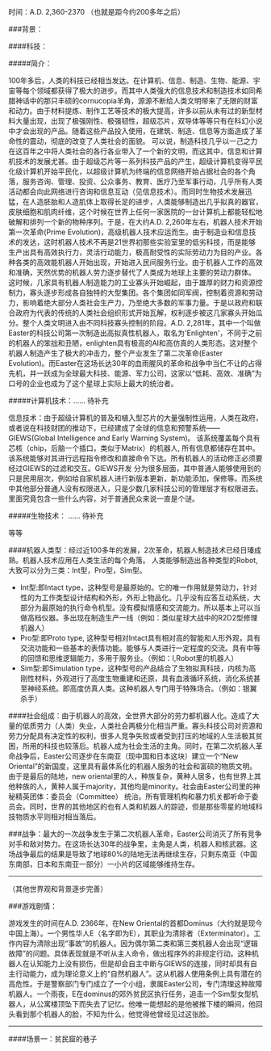 时间：A.D. 2,360-2370  （也就是距今约200多年之后）

###背景：
    
####科技：
          
#####简介：
  
  100年多后，人类的科技已经相当发达。在计算机、信息、制造、生物、能源、宇宙等每个领域都获得了极大的进步。而其中人类强大的信息技术和制造技术如同希腊神话中的那只丰硕的cornucopia羊角，源源不断给人类文明带来了无限的财富和动力。由于材料提炼、制作工艺等技术的极大提高，许多以前从未有过的新型材料大量出现，出现了极强刚性、极强韧性，超级芯片，双导体等等只有在科幻小说中才会出现的产品。随着这些产品投入使用，在建筑、制造、信息等方面造成了革命性的震动，彻底的改变了人类社会的面貌。
  可以说，制造科技几乎以一己之力在这百年之中将人类社会的各行各业带入了一个新的文明，而这其中，信息和计算机技术的发展尤甚。由于超级芯片等一系列科技产品的产生，超级计算机变得平民化级计算机开始平民化，以超级计算机为终端的信息网络开始占据社会的各个角落，服务咨询、管理、投资、公众事务、教育、医疗乃至军事行动，几乎所有人类活动都会向此网络进行咨询和信息互动（见信息技术）。而同时生物技术发展迅猛，在人造胚胎和人造肌体上取得长足的进步，人类能够制造出几乎拟真的器官，皮肤细胞和肌肉纤维，这个时候在世界上任何一家医院的一台计算机上都能轻松地破解和排列一个新的物种序列。于是，在大约A.D. 2,260年左右，机器人技术开始第一次革命(Prime Evolution)，高级机器人技术应运而生。由于制造业和信息技术的发达，这时机器人技术不再是21世界初那些实验室里的低劣科技，而是能够生产出具有高效执行力，灵活行动能力，极高耐受性的实际劳动力为目的产业。各种各类的高效能机器人开始出现，开始进入民间服务行业。由于机器人工作的高效和准确，天然优势的机器人劳力逐步替代了人类成为地球上主要的劳动力群体。
  这时候，几家具有机器人制造能力的工业寡头开始崛起，由于雄厚的财力和资源控制力，寡头逐步形成各自独特的大型集团。各个集团如同军阀，控制着资源和劳动力，影响着绝大部分人类社会生产力，乃至绝大多数的军事力量。于是以政府和联合政府为代表的传统的人类社会组织形式开始瓦解，权利逐步被这几家寡头开始瓜分。整个人类文明进入由不同科技寡头控制的阶段。A.D. 2,281年，其中一个叫做Easter的科技公司第一次制造出高拟真性机器人，取名为'Enlighten'，不同于之前的机器人的笨拙和丑陋，enlighten具有极高的AI和高仿真的人类形态。这对整个机器人制造产生了极大的冲击力，整个产业发生了第二次革命(Easter Evolution)。而Easter在这场长达30年的血雨腥风的革命和战争中当仁不让的占得先机，并一跃成为全球最大科技、能源、军力公司，这家以“低耗、高效、准确”为口号的企业也成为了这个星球上实际上最大的统治者。 

#####计算机技术：…… 待补充
     
  信息技术：由于超级计算机的普及和植入型芯片的大量强制性运用，人类在政府，或者说在科技财团的推动下，已经建成了全球的信息和预警系统——GIEWS(Global Intelligence and Early Warning System)。
  该系统覆盖每个具有芯核（chip，后脑一个插口，类似于Matrix）的机器人, 所有信息都储存在其中。该系统能够对其进行远程指令修改和直接命令下达。所有机器人的活动修正必须要经过GIEWS的过滤和交互。GIEWS开发
  分为很多层面，其中普通人能够使用到的只是民用层次，例如给自家机器人进行新版本更新，新功能添加，保修等。而系统中其他部分普通人没有权限进入，只是少数几家科技公司的管理层才有权限进去。里面究竟包含一些什么内容，对于普通民众来说一直是个谜。
      
#####生物技术： ……  待补充
 
  等等
    
          
####机器人类型：经过近100多年的发展，2次革命，机器人制造技术已经日瑧成熟。机器人技术应用在人类生活的每个角落。
  人类能够制造出各种类型的Robot,大致可以分为三类：Int型，Pro型，Sim型。
  * Int型:即Intact type，这种型号是最原始的。它的唯一作用就是劳动力，针对性的为工作类型设计结构和外形，外形上物品化。几乎没有应答互动系统，大部分为最原始的执行命令机型。没有模拟情感和交流能力。所以基本上可以当做高档仪器。多出现在制造生产一线（例如：类似星球大战中的R2D2型修理机器人）
  * Pro型:即Proto  type, 这种型号相对Intact具有相对高的智能和人形外观，具有交流功能和一些基本的表情功能。能够与人类进行一定程度的交流。具有中等的回馈和思维逻辑能力，多用于服务业。（例如：I,Robot里的机器人）        
  * Sim型:即Simulation type，这种型号的产品结合了生物拟真科技，内核为高刚性材料，外观进行了高度生物重建和还原，具有血液循环系统，消化系统甚至神经系统。即高度仿真人类。这种机器人专门用于特殊场合。（例如：银翼杀手）

####社会组成：由于机器人的高效，全世界大部分的劳力都机器人化。造成了大量的低质劳力（人类）失业，人类社会两极分化相当严重。寡头科技公司对资源和劳力分配具有决定性的权利，很多人竞争失败或者受到打压的地域的人生活极其贫困，所用的科技也较落后。机器人成为社会生活的主角。同时，在第二次机器人革命战争后，Easter公司逐步在东南亚（现中国和日本这块）建立一个“New Oriental”的新国度，这里具有最体系化的机器人服务的社会和富硕的物质文明。由于是最后的陆地，new oriental里的人，种族复杂，黄种人居多，也有世界上其他种族的人，黄种人属于majority，其他均是minority。社会由Easter公司里的神秘精英团体：委员会（Committee） 统治。所有管理机构和暴力机关都听命于委员会。同时，世界的其他地区的也有人类和机器人的踪迹，但是那些零星的地域科技物质水平则相对相当落后。

###战争：最大的一次战争发生于第二次机器人革命，Easter公司消灭了所有竞争对手和敌对势力。在这场长达30年的战争里，主角是人类，机器人和核武器。这场战争最后的结果是导致了地球80%的陆地无法再继续生存，只剩东南亚（中国东南部，日本和东南亚一部分）一小片的区域能够维持生存。

 - - -
（其他世界观和背景逐步完善）

###游戏剧情：
  
  游戏发生的时间在A.D. 2366年，在New Oriental的首都Dominus（大约就是现今中国上海）。一个男性华人E（名字即为E），其职业为清除者（Exterminator）。工作内容为清除出现“事故”的机器人。因为偶尔第二类和第三类机器人会出现“逻辑故障”的问题。具体表现就是不听从主人命令，做出程序外的非规定行动。这种机器人在认知能力上没有损伤，但是却会自主中断与GIEWS的连接，同时却具有自主行动能力，成为理论意义上的“自然机器人”。这从机器人使用条例上具有潜在的高危性。于是警察部门专门成立了一个小组，隶属Easter公司，专门清理这种故障机器人。一个雨夜，E在dominus的郊外贫民区执行任务，追击一个Sim型女型机器人，从公寓楼顶坠下而失去了记忆。他唯一能想起的是他被推下楼的瞬间，他回头看到那个机器人的脸，不知为什么，他觉得他曾经见过这张脸。

- - -

####场景一：贫民窟的巷子

